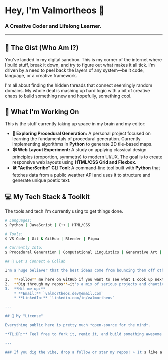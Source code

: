 # Hey, I'm Valmortheos 👋

### A Creative Coder and Lifelong Learner.

---

## 🤔 The Gist (Who Am I?)

You've landed in my digital sandbox. This is my corner of the internet where I build stuff, break it down, and try to figure out what makes it all tick. I'm driven by a need to peel back the layers of any system—be it code, language, or a creative framework.

I'm all about finding the hidden threads that connect seemingly random domains. My whole deal is mashing up hard logic with a bit of creative chaos to build something new and hopefully, something cool.

## 🚀 What I'm Working On

This is the stuff currently taking up space in my brain and my editor:

* **🧠 Exploring Procedural Generation:** A personal project focused on learning the fundamentals of procedural generation. Currently implementing algorithms in **Python** to generate 2D tile-based maps.
* **🕸️ Web Layout Experiment:** A study on applying classical design principles (proportion, symmetry) to modern UI/UX. The goal is to create responsive web layouts using **HTML/CSS Grid and Flexbox**.
* **🛠️ "AetherScribe" CLI Tool:** A command-line tool built with **Python** that fetches data from a public weather API and uses it to structure and generate unique poetic text.

## 💻 My Tech Stack & Toolkit

The tools and tech I'm currently using to get things done.

```bash
# Languages:
$ Python | JavaScript | C++ | HTML/CSS

# Tools:
$ VS Code | Git & GitHub | Blender | Figma

# Currently Into:
$ Procedural Generation | Computational Linguistics | Generative Art | Systems Thinking | Data Visualization | Information Architecture

## 🤝 Let's Connect & Collab

I'm a huge believer that the best ideas come from bouncing them off other people. If you're into building weird stuff, exploring computational art, or think code can be a form of poetry, hit me up.

1.  **Follow** me here on GitHub if you want to see what I cook up next.
2.  **Dig through my repos**—it's a mix of serious projects and chaotic experiments.
3.  **Hit me up:**
    * **Email:** `valmortheos.dev@email.com`
    * **LinkedIn:** `linkedin.com/in/valmortheos`

---

## 📜 My "License"

Everything public here is pretty much *open-source for the mind*.

**TL;DR:** Feel free to fork it, remix it, and build something awesome with it. Just give a shout-out or let me know if it helps you create something cool. Sharing is caring, right? 😉

---

### If you dig the vibe, drop a follow or star my repos! ⭐ It's like a high-five for my brain.

